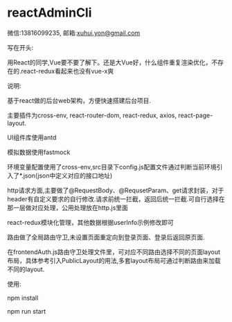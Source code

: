 # reactAdminCli

微信:13816099235, 邮箱:xuhui.yon@gmail.com

写在开头:

用React的同学,Vue要不要了解下。还是大Vue好，什么组件重复渲染优化，不存在的.react-redux看起来也没有vue-x爽

说明:

基于react做的后台web架构，方便快速搭建后台项目.

主要插件为cross-env, react-router-dom, react-redux, axios, react-page-layout.

UI组件库使用antd

模拟数据使用fastmock

环境变量配置使用了cross-env,src目录下config.js配置文件通过判断当前环境引入了*.json(json中定义对应的接口地址)

http请求方面,主要做了@RequestBody、@RequsetParam、get请求封装，对于header有自定义要求的自行修改.请求前统一拦截，返回后统一拦截.可自行选择在那一层做对应处理，公用处理放在http.js里面

react-redux模块化管理，其他数据根据userInfo示例修改即可

路由做了全局路由守卫,未设置页面重定向到登录页面、登录后返回原页面.

在frontendAuth.js路由守卫处理文件里，可对应不同路由选择不同的页面layout布局，具体参考引入PublicLayout的用法,多套layout布局可通过判断路由来加载不同的layout.

使用:

npm install

npm run start



